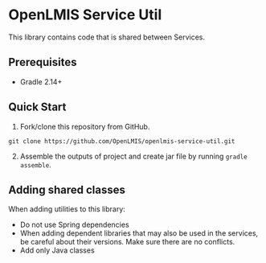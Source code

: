 # OpenLMIS Service Util
This library contains code that is shared between Services.

## Prerequisites
* Gradle 2.14+

## Quick Start
1. Fork/clone this repository from GitHub.

 ```shell
 git clone https://github.com/OpenLMIS/openlmis-service-util.git
 ```
2. Assemble the outputs of project and create jar file by running `gradle assemble`.

## <a name="adding-classes"></a> Adding shared classes

When adding utilities to this library:
 * Do not use Spring dependencies
 * When adding dependent libraries that may also be used in the services, be careful about their versions. Make sure there are no conflicts.
 * Add only Java classes
